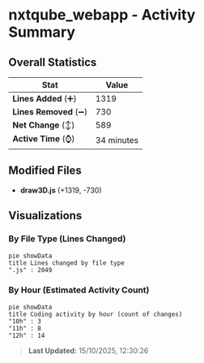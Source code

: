# nxtqube_webapp - Activity Summary 

## Overall Statistics

| Stat                   | Value                                                             |
| ---------------------- | ----------------------------------------------------------------- |
| **Lines Added** (➕)   | 1319                                          |
| **Lines Removed** (➖) | 730                                        |
| **Net Change** (↕)    | 589                |
| **Active Time** (⌚)   | 34 minutes |


## Modified Files
- **draw3D.js** (+1319, -730)

## Visualizations

### By File Type (Lines Changed)

```mermaid
pie showData
title Lines changed by file type
".js" : 2049
```

### By Hour (Estimated Activity Count)

```mermaid
pie showData
title Coding activity by hour (count of changes)
"10h" : 3
"11h" : 8
"12h" : 14
```


> **Last Updated:** 15/10/2025, 12:30:26